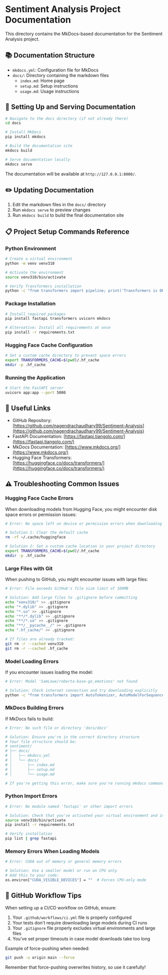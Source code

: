 # Sentiment Analysis Project Documentation

This directory contains the MkDocs-based documentation for the Sentiment Analysis project.

## 📚 Documentation Structure

- `mkdocs.yml`: Configuration file for MkDocs
- `docs/`: Directory containing the markdown files
  - `index.md`: Home page
  - `setup.md`: Setup instructions
  - `usage.md`: Usage instructions

## 🚀 Setting Up and Serving Documentation

```bash
# Navigate to the docs directory (if not already there)
cd docs

# Install MkDocs
pip install mkdocs

# Build the documentation site
mkdocs build

# Serve documentation locally
mkdocs serve
```

The documentation will be available at `http://127.0.0.1:8000/`.

## ✏️ Updating Documentation

1. Edit the markdown files in the `docs/` directory
2. Run `mkdocs serve` to preview changes
3. Run `mkdocs build` to build the final documentation site

## 📋 Project Setup Commands Reference

### Python Environment

```bash
# Create a virtual environment
python -m venv venv310

# Activate the environment
source venv310/bin/activate

# Verify Transformers installation
python -c "from transformers import pipeline; print('Transformers is OK')"
```

### Package Installation

```bash
# Install required packages
pip install fastapi transformers uvicorn mkdocs

# Alternative: Install all requirements at once
pip install -r requirements.txt
```

### Hugging Face Cache Configuration

```bash
# Set a custom cache directory to prevent space errors
export TRANSFORMERS_CACHE=$(pwd)/.hf_cache
mkdir -p .hf_cache
```

### Running the Application

```bash
# Start the FastAPI server
uvicorn app:app --port 5000
```

## 🔗 Useful Links

- GitHub Repository: [https://github.com/nagendrachaudhary99/Sentiment-Analysis](https://github.com/nagendrachaudhary99/Sentiment-Analysis)
- FastAPI Documentation: [https://fastapi.tiangolo.com/](https://fastapi.tiangolo.com/)
- MkDocs Documentation: [https://www.mkdocs.org/](https://www.mkdocs.org/)
- Hugging Face Transformers: [https://huggingface.co/docs/transformers/](https://huggingface.co/docs/transformers/)

## ⚠️ Troubleshooting Common Issues

### Hugging Face Cache Errors

When downloading models from Hugging Face, you might encounter disk space errors or permission issues:

```bash
# Error: No space left on device or permission errors when downloading models

# Solution 1: Clear the default cache
rm -rf ~/.cache/huggingface

# Solution 2: Set a custom cache location in your project directory
export TRANSFORMERS_CACHE=$(pwd)/.hf_cache
mkdir -p .hf_cache
```

### Large Files with Git

When pushing to GitHub, you might encounter issues with large files:

```bash
# Error: File exceeds GitHub's file size limit of 100MB

# Solution: Add large files to .gitignore before committing
echo "venv310/" >> .gitignore
echo "*.dylib" >> .gitignore
echo "*.so" >> .gitignore
echo "**/*.dylib" >> .gitignore
echo "**/*.so" >> .gitignore
echo "**/__pycache__/" >> .gitignore
echo ".hf_cache/" >> .gitignore

# If files are already tracked:
git rm -r --cached venv310
git rm -r --cached .hf_cache
```

### Model Loading Errors

If you encounter issues loading the model:

```bash
# Error: Model 'SamLowe/roberta-base-go_emotions' not found

# Solution: Check internet connection and try downloading explicitly
python -c "from transformers import AutoTokenizer, AutoModelForSequenceClassification; tokenizer = AutoTokenizer.from_pretrained('SamLowe/roberta-base-go_emotions'); model = AutoModelForSequenceClassification.from_pretrained('SamLowe/roberta-base-go_emotions')"
```

### MkDocs Building Errors

If MkDocs fails to build:

```bash
# Error: No such file or directory 'docs/docs'

# Solution: Ensure you're in the correct directory structure
# Your file structure should be:
# sentiment/
# ├── docs/
# │   ├── mkdocs.yml
# │   └── docs/
# │       ├── index.md
# │       ├── setup.md
# │       └── usage.md

# If you're getting this error, make sure you're running mkdocs commands from the directory containing mkdocs.yml
```

### Python Import Errors

```bash
# Error: No module named 'fastapi' or other import errors

# Solution: Check that you've activated your virtual environment and installed all requirements
source venv310/bin/activate
pip install -r requirements.txt

# Verify installation
pip list | grep fastapi
```

### Memory Errors When Loading Models

```bash
# Error: CUDA out of memory or general memory errors

# Solution: Use a smaller model or run on CPU only
# Add this to your code:
os.environ["CUDA_VISIBLE_DEVICES"] = ""  # Forces CPU-only mode
```

## 🔄 GitHub Workflow Tips

When setting up a CI/CD workflow on GitHub, ensure:

1. Your `.github/workflows/ci.yml` file is properly configured
2. Your tests don't require downloading large models during CI runs
3. Your `.gitignore` file properly excludes virtual environments and large files
4. You've set proper timeouts in case model downloads take too long

Example of force-pushing when needed:
```bash
git push -u origin main --force
```

Remember that force-pushing overwrites history, so use it carefully!